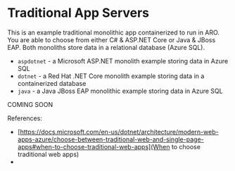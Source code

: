 # Traditional App Servers
This is an example traditional monolithic app containerized to run in ARO. You are able to choose from either C# & ASP.NET Core or Java & JBoss EAP. Both monoliths store data in a relational database (Azure SQL).

- `aspdotnet` - a Microsoft ASP.NET monolith example storing data in Azure SQL
- `dotnet` - a Red Hat .NET Core monolith example storing data in a containerized database
- `java` - a Java JBoss EAP monolithic example storing data in Azure SQL

COMING SOON

References:
* [https://docs.microsoft.com/en-us/dotnet/architecture/modern-web-apps-azure/choose-between-traditional-web-and-single-page-apps#when-to-choose-traditional-web-apps](When to choose traditional web apps)
* 